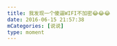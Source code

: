 ```yaml
---
title: 我发现一个傻逼WIFI不加密😂😂😂
date: 2016-06-15 21:57:38
mCategories: [说说]
type: moment
---
```


<div id="pics-20160615215738"></div>

<script>
var data = [
    {"link": "2016-06-15_000000.jpeg", "type": "shuoshuo"}
];
picsRender(data, "pics-20160615215738");
</script>

